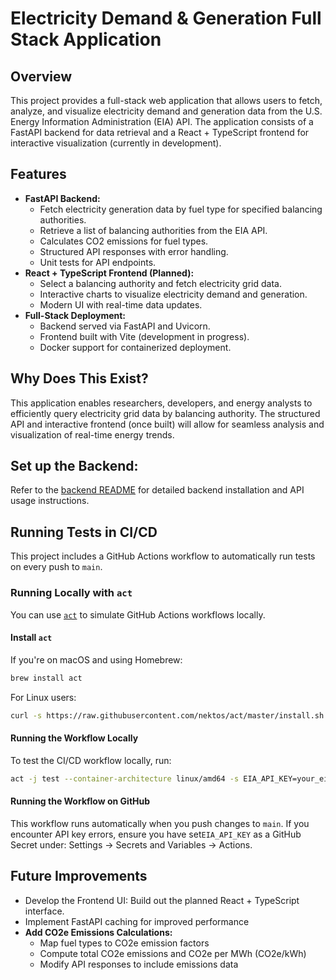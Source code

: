 # Electricity Demand & Generation Full Stack Application

## Overview

This project provides a full-stack web application that allows users to fetch, analyze, and visualize electricity demand and generation data from the U.S. Energy Information Administration (EIA) API. The application consists of a FastAPI backend for data retrieval and a React + TypeScript frontend for interactive visualization (currently in development).

## Features

- **FastAPI Backend:**
  - Fetch electricity generation data by fuel type for specified balancing authorities.
  - Retrieve a list of balancing authorities from the EIA API.
  - Calculates CO2 emissions for fuel types.
  - Structured API responses with error handling.
  - Unit tests for API endpoints.
- **React + TypeScript Frontend (Planned):**
  - Select a balancing authority and fetch electricity grid data.
  - Interactive charts to visualize electricity demand and generation.
  - Modern UI with real-time data updates.
- **Full-Stack Deployment:**
  - Backend served via FastAPI and Uvicorn.
  - Frontend built with Vite (development in progress).
  - Docker support for containerized deployment.

## Why Does This Exist?

This application enables researchers, developers, and energy analysts to efficiently query electricity grid data by balancing authority. The structured API and interactive frontend (once built) will allow for seamless analysis and visualization of real-time energy trends.

## Set up the Backend:

Refer to the [backend README](https://github.com/sorochak/electricity-demand-generation/blob/main/backend/README.md) for detailed backend installation and API usage instructions.

## Running Tests in CI/CD

This project includes a GitHub Actions workflow to automatically run tests on every push to `main`.

### Running Locally with `act`

You can use [`act`](https://github.com/nektos/act) to simulate GitHub Actions workflows locally.

#### Install `act`

If you're on macOS and using Homebrew:

```sh
brew install act
```

For Linux users:

```sh
curl -s https://raw.githubusercontent.com/nektos/act/master/install.sh | sudo bash
```

#### Running the Workflow Locally

To test the CI/CD workflow locally, run:

```sh
act -j test --container-architecture linux/amd64 -s EIA_API_KEY=your_eia_api_key_here
```

#### Running the Workflow on GitHub

This workflow runs automatically when you push changes to `main`. If you encounter API key errors, ensure you have set`EIA_API_KEY` as a GitHub Secret under: Settings → Secrets and Variables → Actions.

## Future Improvements

- Develop the Frontend UI: Build out the planned React + TypeScript interface.
- Implement FastAPI caching for improved performance
- **Add CO2e Emissions Calculations:**
  - Map fuel types to CO2e emission factors
  - Compute total CO2e emissions and CO2e per MWh (CO2e/kWh)
  - Modify API responses to include emissions data
